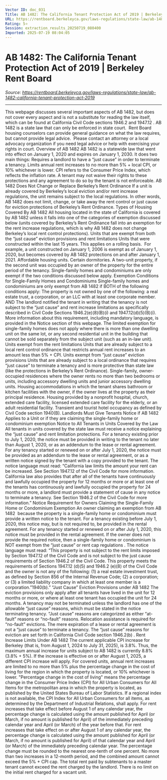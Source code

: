 ```yaml
---
Vector ID: doc_031
Title: AB 1482: The California Tenant Protection Act of 2019 | Berkeley Rent Board
URL: https://rentboard.berkeleyca.gov/laws-regulations/state-law/ab-1482-california-tenant-protection-act-2019
Rating: 5⭐
Session: extraction_results_20250719_080400
Imported: 2025-07-19 08:04:05
---
```


# AB 1482: The California Tenant Protection Act of 2019 | Berkeley Rent Board

_Source: https://rentboard.berkeleyca.gov/laws-regulations/state-law/ab-1482-california-tenant-protection-act-2019_

---

This webpage discusses several important aspects of AB 1482, but does not cover every aspect and is not a substitute for reading the law itself, which can be found at California Civil Code sections
1946.2
and
1947.12
.
AB 1482 is a state law that can only be enforced in state court.  Rent Board housing counselors can provide general guidance on what the law requires, but cannot provide legal advice.  Please contact an attorney or a local advocacy organization if you need legal advice or help with exercising your rights in court.
Overview of AB 1482
AB 1482 is a statewide law that went into effect on January 1, 2020 and expires on January 1, 2030. It does two main things:
Requires a landlord to have a “just cause” in order to terminate a tenancy.
Limits annual rent increases to no more than 5% + local CPI, or 10% whichever is lower. CPI refers to the Consumer Price Index, which reflects the inflation rate.
A tenant may not waive their rights to these protections and any agreement to do so by the tenant is not enforceable.
AB 1482 Does Not Change or Replace Berkeley’s Rent Ordinance
If a unit is already covered by Berkeley’s local eviction and/or rent increase regulations, the unit remains subject to the local regulations. In other words, AB 1482 does not limit, change, or take away the rent control or just cause for eviction protections of Berkeley’s Rent Ordinance.
Types of Housing Covered By AB 1482
All housing located in the state of California is covered by AB 1482 unless it falls into one of the categories of exemption discussed below (units covered by Berkeley’s Rent Ordinance fall into an exemption for the rent increase regulations, which is why AB 1482 does not change Berkeley’s local rent control protections).
Units that are exempt from both the “just cause” eviction provisions and rent limitations
Units that were constructed within the last 15 years. This applies on a rolling basis.  For example, a unit constructed on January 1, 2006 is exempt as of January 1,  2020, but becomes covered by AB 1482 protections on and after January 1, 2021.
Affordable housing units.
Certain dormitories.
A two-unit property, if the second unit was occupied by an owner of the property for the entire period of the tenancy.
Single-family homes and condominiums are only exempt if the two conditions discussed below apply.
Exemption Conditions for Single-Family Homes and Condominiums
Single-family homes and condominiums are only exempt from AB 1482 if BOTH of the following conditions apply:
The property is
not
owned by one of the following: a real estate trust, a corporation, or an LLC with at least one corporate member.
AND
The landlord notified the tenant in writing that the tenancy is not subject to the “just cause” and rent increase limitations as specifically described in Civil Code Sections 1946.2(e)(8)(B)(i) and 1947.12(d)(5)(B)(i).
More information about this requirement, including mandatory language, is provided in the Notice section of this webpage.
The limited exemption for single-family homes does not apply where there is more than one dwelling unit on the same lot, or any second residential unit in the building that cannot be sold separately from the subject unit (such as an in-law unit).
Units exempt from the rent limitations
Units that are already subject to a local rent control ordinance that restricts annual rent increases to an amount less than 5% + CPI.
Units exempt from “just cause” eviction provisions
Units that are already subject to a local ordinance that requires “just cause” to terminate a tenancy and is more protective than state law (like the protections in Berkeley’s Rent Ordinance).
Single-family, owner-occupied residences where the owner rents no more than two bedrooms or units, including accessory dwelling units and junior accessory dwelling units.
Housing accommodations in which the tenant shares bathroom or kitchen facilities with the owner, if the owner lives at the property as their principal residence.
Housing provided by a nonprofit hospital, church, extended care facility, licensed extended care facility for the elderly, or an adult residential facility.
Transient and tourist hotel occupancy as defined by Civil Code section 1940(B).
Landlords Must Give Tenants Notice if AB 1482 Applies to a Unit or if they are claiming the single-family home or condominium exemption
Notice to All Tenants in Units Covered by the Law
All tenants in units covered by the state law must receive a notice explaining the “just cause” and rent limitation protections. For a tenancy existing prior to July 1, 2020, the notice must be provided in writing to the tenant no later than August 1, 2020, or as an addendum to the lease or rental agreement. For any tenancy started or renewed on or after July 1, 2020, the notice must be provided as an addendum to the lease or rental agreement, or as a written notice signed by the tenant with a copy provided to the tenant. The notice language must read:
“California law limits the amount your rent can be increased. See Section 1947.12 of the Civil Code for more information. California law also provides that after all of the tenants have continuously and lawfully occupied the property for 12 months or more or at least one of the tenants has continuously and lawfully occupied the property for 24 months or more, a landlord must provide a statement of cause in any notice to terminate a tenancy. See Section 1946.2 of the Civil Code for more information.”
Notice Requirement for Owners Claiming the Single-Family Home or Condominium Exemption
An owner claiming an exemption from AB 1482  because the property is a single-family home or condominium
must
provide a written notice to the tenant. For a tenancy existing before July 1, 2020, this notice may, but is not required to, be provided in the rental agreement. For any tenancy started or renewed on or after July 1, 2020, this notice must be provided in the rental agreement.
If the owner does not provide the required notice, then a single-family home or condominium is NOT exempt from the “just cause” or rent cap regulations
. The notice language must read:
“This property is not subject to the rent limits imposed by Section 1947.12 of the Civil Code and is not subject to the just cause requirements of Section 1946.2 of the Civil Code. This property meets the requirements of Sections 1947.12 (d)(5) and 1946.2 (e)(8) of the Civil Code and the owner is not any of the following: (1) a real estate investment trust, as defined by Section 856 of the Internal Revenue Code; (2) a corporation; or (3) a limited liability company in which at least one member is a corporation.”1940(b).”
“Just Cause” Eviction Provisions under AB 1482
The eviction provisions only apply after all tenants have lived in the unit for 12 months or more, or where at least one tenant has occupied the unit for 24 months.
A tenancy may not be terminated unless the landlord has one of the allowable “just cause” reasons, which must be stated in the notice terminating tenancy.
“Just cause” reasons are categorized as either “at-fault” reasons or “no-fault” reasons. Relocation assistance is required for “no-fault” evictions.
The mere expiration of a lease or rental agreement is not a “just cause” to terminate a tenancy.
The “just cause” reasons for eviction are set forth in
California Civil Code section 1946.2(b)
.
Rent Increase Limits Under AB 1482
The current applicable CPI increase for Berkeley (that is, from August 1, 2024 to July 31, 2025), is 3.8%. Thus, the maximum annual increase for units subject to AB 1482 is currently 8.8% (3.8% + 5%). If the increase is effective on or after August 1, 2025, a different CPI increase will apply.
For covered units, annual rent increases are limited to no more than 5% plus the percentage change in the cost of living for the region in which the property is located, or 10% whichever is lower. "Percentage change in the cost of living" means the percentage change in the
Consumer Price Index
(CPI) for All Urban Consumers for All Items for the metropolitan area in which the property is located, as published by the United States Bureau of Labor Statistics. If a regional index is not available, the CPI Index for All Urban Consumers for all items, as determined by the Department of Industrial Relations, shall apply.
For rent increases that take effect before August 1 of any calendar year, the percentage change is calculated using the amount published for April (or March, if no amount is published for April) of the immediately preceding calendar year and April (or March) of the year before that.
For rent increases that take effect on or after August 1 of any calendar year, the percentage change is calculated using the amount published for April (or March, if no amount is published for April) of that calendar year and April (or March) of the immediately preceding calendar year.
The percentage change must be rounded to the nearest one-tenth of one percent.
No more than two increases in a 12-month period, and the combined amount cannot exceed the 5% + CPI cap.
The total rent paid by subtenants to a master tenant cannot exceed the rent charged by the landlord.
There is no limit on the initial rent charged for a vacant unit.